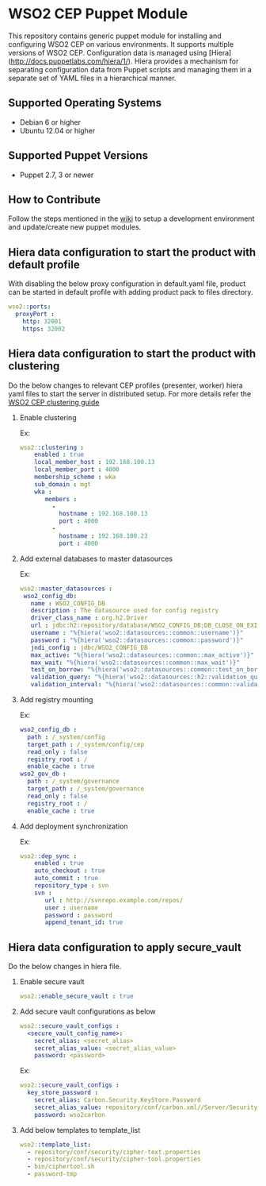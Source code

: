 # WSO2 CEP Puppet Module

This repository contains generic puppet module for installing and configuring WSO2 CEP on various environments. It
supports multiple versions of WSO2 CEP. Configuration data is managed using [Hiera] (http://docs.puppetlabs.com/hiera/1/). 
Hiera provides a mechanism for separating configuration data from Puppet scripts and managing them in
 a separate set of YAML files in a hierarchical manner.

## Supported Operating Systems

- Debian 6 or higher
- Ubuntu 12.04 or higher

## Supported Puppet Versions

- Puppet 2.7, 3 or newer

## How to Contribute
Follow the steps mentioned in the [wiki](https://github.com/wso2/puppet-modules/wiki) to setup a development
environment and update/create new puppet modules.

## Hiera data configuration to start the product with default profile
With disabling the below proxy configuration in default.yaml file, product can be started in default profile with
adding product pack to files directory.

```yaml
wso2::ports:
  proxyPort :
    http: 32001
    https: 32002
```

## Hiera data configuration to start the product with clustering
Do the below changes to relevant CEP profiles (presenter, worker) hiera yaml files to start the server in distributed
 setup. For more details refer the [WSO2 CEP clustering guide](https://docs.wso2.com/display/CLUSTER44x/Clustering+CEP+4.0.0)

1. Enable clustering

   Ex:
    ```yaml
    wso2::clustering :
        enabled : true
        local_member_host : 192.168.100.13
        local_member_port : 4000
        membership_scheme : wka
        sub_domain : mgt
        wka :
           members :
             -
               hostname : 192.168.100.13
               port : 4000
             -
               hostname : 192.168.100.23
               port : 4000
    ```

2. Add external databases to master datasources

   Ex:
    ```yaml
    wso2::master_datasources :
     wso2_config_db:
       name : WSO2_CONFIG_DB
       description : The datasource used for config registry
       driver_class_name : org.h2.Driver
       url : jdbc:h2:repository/database/WSO2_CONFIG_DB;DB_CLOSE_ON_EXIT=FALSE;LOCK_TIMEOUT=60000
       username : "%{hiera('wso2::datasources::common::username')}"
       password : "%{hiera('wso2::datasources::common::password')}"
       jndi_config : jdbc/WSO2_CONFIG_DB
       max_active: "%{hiera('wso2::datasources::common::max_active')}"
       max_wait: "%{hiera('wso2::datasources::common::max_wait')}"
       test_on_borrow: "%{hiera('wso2::datasources::common::test_on_borrow')}"
       validation_query: "%{hiera('wso2::datasources::h2::validation_query')}"
       validation_interval: "%{hiera('wso2::datasources::common::validation_interval')}"

    ```

3. Add registry mounting

   Ex:
    ```yaml
    wso2_config_db :
      path : /_system/config
      target_path : /_system/config/cep
      read_only : false
      registry_root : /
      enable_cache : true
    wso2_gov_db :
      path : /_system/governance
      target_path : /_system/governance
      read_only : false
      registry_root : /
      enable_cache : true
    ```

4. Add deployment synchronization

    Ex:
    ```yaml
    wso2::dep_sync :
        enabled : true
        auto_checkout : true
        auto_commit : true
        repository_type : svn
        svn :
           url : http://svnrepo.example.com/repos/
           user : username
           password : password
           append_tenant_id: true
    ```

## Hiera data configuration to apply secure_vault
Do the below changes in hiera file.

1. Enable secure vault

    ```yaml
    wso2::enable_secure_vault : true
    ```

2. Add secure vault configurations as below

    ```yaml
    wso2::secure_vault_configs :
      <secure_vault_config_name>:
        secret_alias: <secret_alias>
        secret_alias_value: <secret_alias_value>
        password: <password>
    ```

    Ex:
    ```yaml
    wso2::secure_vault_configs :
      key_store_password :
        secret_alias: Carbon.Security.KeyStore.Password
        secret_alias_value: repository/conf/carbon.xml//Server/Security/KeyStore/Password,false
        password: wso2carbon
    ```

3. Add below templates to template_list

    ```yaml
    wso2::template_list:
      - repository/conf/security/cipher-text.properties
      - repository/conf/security/cipher-tool.properties
      - bin/ciphertool.sh
      - password-tmp
    ```